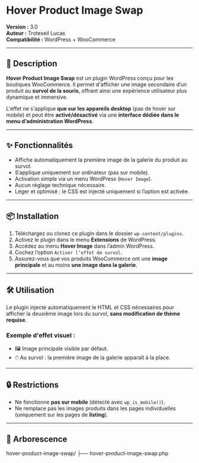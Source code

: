 # Hover Product Image Swap

**Version :** 3.0  
**Auteur :** Troteseil Lucas  
**Compatibilité :** WordPress + WooCommerce  

---

## 🧩 Description

**Hover Product Image Swap** est un plugin WordPress conçu pour les boutiques WooCommerce. Il permet d'afficher une image secondaire d’un produit au **survol de la souris**, offrant ainsi une expérience utilisateur plus dynamique et immersive.

L'effet ne s'applique **que sur les appareils desktop** (pas de hover sur mobile) et peut être **activé/désactivé** via une **interface dédiée dans le menu d’administration WordPress**.

---

## ✨ Fonctionnalités

- Affiche automatiquement la première image de la galerie du produit au survol.
- S’applique uniquement sur ordinateur (pas sur mobile).
- Activation simple via un menu WordPress (`Hover Image`).
- Aucun réglage technique nécessaire.
- Léger et optimisé : le CSS est injecté uniquement si l’option est activée.

---

## 📦 Installation

1. Téléchargez ou clonez ce plugin dans le dossier `wp-content/plugins`.
2. Activez le plugin dans le menu **Extensions** de WordPress.
3. Accédez au menu **Hover Image** dans l’admin WordPress.
4. Cochez l’option `Activer l’effet de survol`.
5. Assurez-vous que vos produits WooCommerce ont une **image principale** et au moins **une image dans la galerie**.

---

## 🛠 Utilisation

Le plugin injecte automatiquement le HTML et CSS nécessaires pour afficher la deuxième image lors du survol, **sans modification de thème requise**.

### Exemple d'effet visuel :
- 🖼️ Image principale visible par défaut.
- 🖱️ Au survol : la première image de la galerie apparaît à la place.

---

## 🔒 Restrictions

- Ne fonctionne **pas sur mobile** (détecté avec `wp_is_mobile()`).
- Ne remplace pas les images produits dans les pages individuelles (uniquement sur les pages de **listing**).

---

## 📁 Arborescence

hover-product-image-swap/
├── hover-product-image-swap.php
